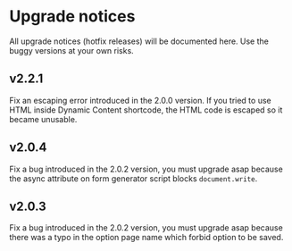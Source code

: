# Upgrade notices

All upgrade notices (hotfix releases) will be documented here. Use the buggy versions at your own risks.

## v2.2.1
Fix an escaping error introduced in the 2.0.0 version. If you tried to use HTML inside Dynamic Content shortcode, the HTML code is escaped so it became unusable.

## v2.0.4
Fix a bug introduced in the 2.0.2 version, you must upgrade asap because the async attribute on form generator script blocks `document.write`.

## v2.0.3
Fix a bug introduced in the 2.0.2 version, you must upgrade asap because there was a typo in the option page name which forbid option to be saved.
